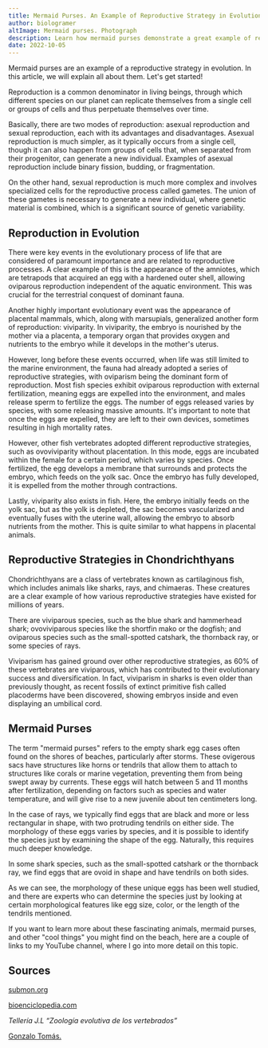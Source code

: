 ```yaml
---
title: Mermaid Purses. An Example of Reproductive Strategy in Evolution.
author: biologramer
altImage: Mermaid purses. Photograph
description: Learn how mermaid purses demonstrate a great example of reproductive strategy in evolution.
date: 2022-10-05
---
```


Mermaid purses are an example of a reproductive strategy in evolution. In this article, we will explain all about them. Let's get started!

Reproduction is a common denominator in living beings, through which different species on our planet can replicate themselves from a single cell or groups of cells and thus perpetuate themselves over time.

Basically, there are two modes of reproduction: asexual reproduction and sexual reproduction, each with its advantages and disadvantages. Asexual reproduction is much simpler, as it typically occurs from a single cell, though it can also happen from groups of cells that, when separated from their progenitor, can generate a new individual. Examples of asexual reproduction include binary fission, budding, or fragmentation.

On the other hand, sexual reproduction is much more complex and involves specialized cells for the reproductive process called gametes. The union of these gametes is necessary to generate a new individual, where genetic material is combined, which is a significant source of genetic variability.

## Reproduction in Evolution

There were key events in the evolutionary process of life that are considered of paramount importance and are related to reproductive processes. A clear example of this is the appearance of the amniotes, which are tetrapods that acquired an egg with a hardened outer shell, allowing oviparous reproduction independent of the aquatic environment. This was crucial for the terrestrial conquest of dominant fauna.

Another highly important evolutionary event was the appearance of placental mammals, which, along with marsupials, generalized another form of reproduction: viviparity. In viviparity, the embryo is nourished by the mother via a placenta, a temporary organ that provides oxygen and nutrients to the embryo while it develops in the mother's uterus.

However, long before these events occurred, when life was still limited to the marine environment, the fauna had already adopted a series of reproductive strategies, with oviparism being the dominant form of reproduction. Most fish species exhibit oviparous reproduction with external fertilization, meaning eggs are expelled into the environment, and males release sperm to fertilize the eggs. The number of eggs released varies by species, with some releasing massive amounts. It's important to note that once the eggs are expelled, they are left to their own devices, sometimes resulting in high mortality rates.

However, other fish vertebrates adopted different reproductive strategies, such as ovoviviparity without placentation. In this mode, eggs are incubated within the female for a certain period, which varies by species. Once fertilized, the egg develops a membrane that surrounds and protects the embryo, which feeds on the yolk sac. Once the embryo has fully developed, it is expelled from the mother through contractions.

Lastly, viviparity also exists in fish. Here, the embryo initially feeds on the yolk sac, but as the yolk is depleted, the sac becomes vascularized and eventually fuses with the uterine wall, allowing the embryo to absorb nutrients from the mother. This is quite similar to what happens in placental animals.

## Reproductive Strategies in Chondrichthyans

Chondrichthyans are a class of vertebrates known as cartilaginous fish, which includes animals like sharks, rays, and chimaeras. These creatures are a clear example of how various reproductive strategies have existed for millions of years.

There are viviparous species, such as the blue shark and hammerhead shark; ovoviviparous species like the shortfin mako or the dogfish; and oviparous species such as the small-spotted catshark, the thornback ray, or some species of rays.

Viviparism has gained ground over other reproductive strategies, as 60% of these vertebrates are viviparous, which has contributed to their evolutionary success and diversification. In fact, viviparism in sharks is even older than previously thought, as recent fossils of extinct primitive fish called placoderms have been discovered, showing embryos inside and even displaying an umbilical cord.

## Mermaid Purses

The term "mermaid purses" refers to the empty shark egg cases often found on the shores of beaches, particularly after storms. These ovigerous sacs have structures like horns or tendrils that allow them to attach to structures like corals or marine vegetation, preventing them from being swept away by currents. These eggs will hatch between 5 and 11 months after fertilization, depending on factors such as species and water temperature, and will give rise to a new juvenile about ten centimeters long.

In the case of rays, we typically find eggs that are black and more or less rectangular in shape, with two protruding tendrils on either side. The morphology of these eggs varies by species, and it is possible to identify the species just by examining the shape of the egg. Naturally, this requires much deeper knowledge.

In some shark species, such as the small-spotted catshark or the thornback ray, we find eggs that are ovoid in shape and have tendrils on both sides.

As we can see, the morphology of these unique eggs has been well studied, and there are experts who can determine the species just by looking at certain morphological features like egg size, color, or the length of the tendrils mentioned.

If you want to learn more about these fascinating animals, mermaid purses, and other "cool things" you might find on the beach, here are a couple of links to my YouTube channel, where I go into more detail on this topic.

## Sources

[submon.org](submon.org)

[bioenciclopedia.com](bioenciclopedia.com)

*Tellería J.L “Zoología evolutiva de los vertebrados”*

[Gonzalo Tomás.](https://divulgandociencia.com/biologramer)
